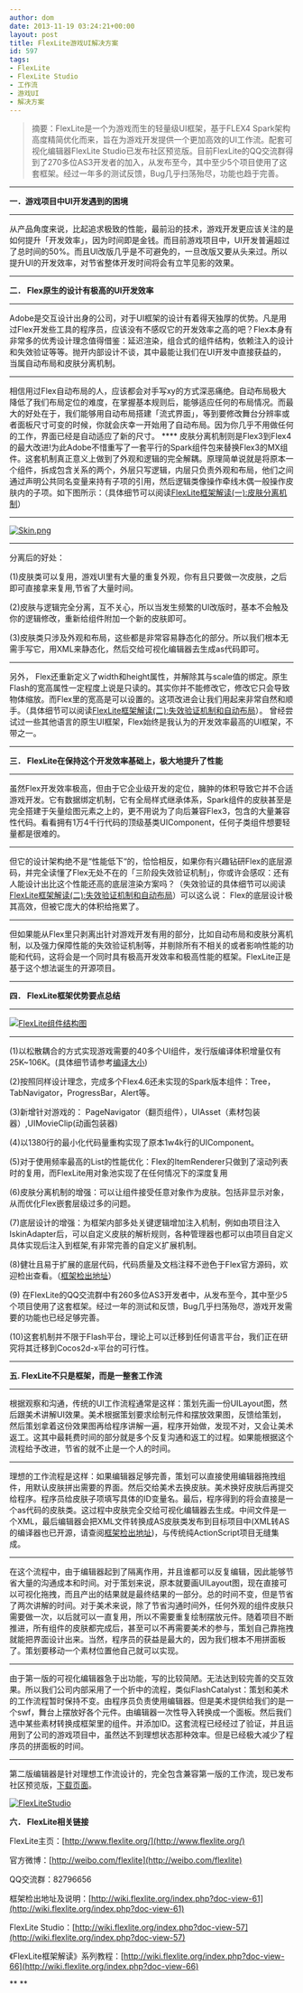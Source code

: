 ```yaml
---
author: dom
date: 2013-11-19 03:24:21+00:00
layout: post
title: FlexLite游戏UI解决方案
id: 597
tags:
- FlexLite
- FlexLite Studio
- 工作流
- 游戏UI
- 解决方案
---
```


<blockquote>摘要：FlexLite是一个为游戏而生的轻量级UI框架，基于FLEX4 Spark架构高度精简优化而来，旨在为游戏开发提供一个更加高效的UI工作流。配套可视化编辑器FlexLite Studio已发布社区预览版。目前FlexLite的QQ交流群得到了270多位AS3开发者的加入，从发布至今，其中至少5个项目使用了这套框架。经过一年多的测试反馈，Bug几乎扫荡殆尽，功能也趋于完善。</blockquote>




****
**一．游戏项目中UI开发遇到的困境**
****
从产品角度来说，比起追求极致的性能，最前沿的技术，游戏开发更应该关注的是如何提升「开发效率」，因为时间即是金钱。而目前游戏项目中，UI开发普遍超过了总时间的50%。而且UI改版几乎是不可避免的，一旦改版又要从头来过。所以提升UI的开发效率，对节省整体开发时间将会有立竿见影的效果。
****
**二． Flex原生的设计有极高的UI开发效率**
****
Adobe是交互设计出身的公司，对于UI框架的设计有着得天独厚的优势。凡是用过Flex开发些工具的程序员，应该没有不感叹它的开发效率之高的吧？Flex本身有非常多的优秀设计理念值得借鉴：延迟渲染，组合式的组件结构，依赖注入的设计和失效验证等等。抛开内部设计不谈，其中最能让我们在UI开发中直接获益的，当属自动布局和皮肤分离机制。
****
相信用过Flex自动布局的人，应该都会对手写xy的方式深恶痛绝。自动布局极大降低了我们布局定位的难度，在掌握基本规则后，能够适应任何的布局情况。而最大的好处在于，我们能够用自动布局搭建「流式界面」，等到要修改舞台分辨率或者面板尺寸可变的时候，你就会庆幸一开始用了自动布局。因为你几乎不用做任何的工作，界面已经是自动适应了新的尺寸。
****<!-- more -->
皮肤分离机制则是Flex3到Flex4的最大改进!为此Adobe不惜重写了一套平行的Spark组件包来替换Flex3的MX组件。这套机制真正意义上做到了外观和逻辑的完全解耦。原理简单说就是将原本一个组件，拆成包含关系的两个，外层只写逻辑，内层只负责外观和布局，他们之间通过声明公共同名变量来持有子项的引用，然后逻辑类像操作牵线木偶一般操作皮肤内的子项。如下图所示：（具体细节可以阅读[FlexLite框架解读(一):皮肤分离机制](http://blog.domlib.com/articles/407.html)）
****
[![Skin.png](http://blog.domlib.com/wp-content/uploads/2012/01/Skin.png)](http://blog.domlib.com/wp-content/uploads/2012/01/Skin.png)
****
分离后的好处：




(1)皮肤类可以复用，游戏UI里有大量的重复外观，你有且只要做一次皮肤，之后即可直接拿来复用,节省了大量时间。




(2)皮肤与逻辑完全分离，互不关心，所以当发生频繁的UI改版时，基本不会触及你的逻辑修改，重新给组件附加一个新的皮肤即可。




(3)皮肤类只涉及外观和布局，这些都是非常容易静态化的部分。所以我们根本无需手写它，用XML来静态化，然后交给可视化编辑器去生成as代码即可。




****
另外， Flex还重新定义了width和height属性，并解除其与scale值的绑定。原生Flash的宽高属性一定程度上说是只读的。其实你并不能修改它，修改它只会导致物体缩放。而Flex里的宽高是可以设置的。这项改进会让我们用起来非常自然和顺手。（具体细节可以阅读[FlexLite框架解读(二):失效验证机制和自动布局](http://blog.domlib.com/articles/417.html)）。 曾经尝试过一些其他语言的原生UI框架，Flex始终是我认为的开发效率最高的UI框架，不带之一。
****
**三． FlexLite在保持这个开发效率基础上，极大地提升了性能**
****
虽然Flex开发效率极高，但由于它企业级开发的定位，臃肿的体积导致它并不合适游戏开发。它有数据绑定机制，它有全局样式继承体系，Spark组件的皮肤甚至是完全搭建于矢量绘图元素之上的，更不用说为了向后兼容Flex3，包含的大量兼容性代码。看看拥有1万4千行代码的顶级基类UIComponent，任何子类组件想要轻量都是很难的。
****
但它的设计架构绝不是“性能低下“的，恰恰相反，如果你有兴趣钻研Flex的底层源码，并完全读懂了Flex无处不在的「三阶段失效验证机制」，你或许会感叹：还有人能设计出比这个性能还高的底层渲染方案吗？（失效验证的具体细节可以阅读[FlexLite框架解读(二):失效验证机制和自动布局](http://blog.domlib.com/articles/417.html)）可以这么说： Flex的底层设计极其高效，但被它庞大的体积给拖累了。
****
但如果能从Flex里只剥离出针对游戏开发有用的部分，比如自动布局和皮肤分离机制，以及强力保障性能的失效验证机制等，并剔除所有不相关的或者影响性能的功能和代码，这将会是一个同时具有极高开发效率和极高性能的框架。FlexLite正是基于这个想法诞生的开源项目。
****




**四． FlexLite框架优势要点总结**
****
[![FlexLite组件结构图](http://blog.domlib.com/wp-content/uploads/2013/11/FlexLite组件结构图-300x230.png)](http://blog.domlib.com/wp-content/uploads/2013/11/FlexLite组件结构图.png)
****
(1)以松散耦合的方式实现游戏需要的40多个UI组件，发行版编译体积增量仅有25K~106K。(具体细节请参考[编译大小](http://wiki.flexlite.org/index.php?doc-view-67))




(2)按照同样设计理念，完成多个Flex4.6还未实现的Spark版本组件：Tree，TabNavigator，ProgressBar，Alert等。




(3)新增针对游戏的： PageNavigator（翻页组件），UIAsset（素材包装器）,UIMovieClip(动画包装器)




(4)以1380行的最小化代码量重构实现了原本1w4k行的UIComponent。




(5)对于使用频率最高的List的性能优化：Flex的ItemRenderer只做到了滚动列表时的复用，而FlexLite用对象池实现了在任何情况下的深度复用




(6)皮肤分离机制的增强：可以让组件接受任意对象作为皮肤。包括非显示对象，从而优化Flex嵌套层级过多的问题。




(7)底层设计的增强：为框架内部多处关键逻辑增加注入机制，例如由项目注入IskinAdapter后，可以自定义皮肤的解析规则，各种管理器也都可以由项目自定义具体实现后注入到框架,有非常完善的自定义扩展机制。




(8)健壮且易于扩展的底层代码，代码质量及文档注释不逊色于Flex官方源码，欢迎检出查看。（[框架检出地址](http://wiki.flexlite.org/index.php?doc-view-61)）




(9) 在FlexLite的QQ交流群中有260多位AS3开发者中，从发布至今，其中至少5个项目使用了这套框架。经过一年的测试和反馈，Bug几乎扫荡殆尽，游戏开发需要的功能也已经足够完善。




(10)这套机制并不限于Flash平台，理论上可以迁移到任何语言平台，我们正在研究将其迁移到Cocos2d-x平台的可行性。
****
**五. FlexLite不只是框架，而是一整套工作流**
****
根据观察和沟通，传统的UI工作流程通常是这样：策划先画一份UILayout图，然后跟美术讲解UI效果。美术根据策划要求绘制元件和摆放效果图，反馈给策划，然后策划拿着这份效果图再给程序讲解一遍，程序开始做，发现不对，又会让美术返工。这其中最耗费时间的部分就是多个反复沟通和返工的过程。如果能根据这个流程给予改进，节省的就不止是一个人的时间。
****
理想的工作流程是这样：如果编辑器足够完善，策划可以直接使用编辑器拖拽组件，用默认皮肤拼出需要的界面。然后交给美术去换皮肤。美术换好皮肤后再提交给程序。程序员给皮肤子项填写具体的ID变量名。最后，程序得到的将会直接是一个as代码的皮肤类。这过程中皮肤完全交给可视化编辑器去生成。中间文件是一个XML，最后编辑器会把XML文件转换成AS皮肤类发布到目标项目中(XML转AS的编译器也已开源，请查阅[框架检出地址](http://wiki.flexlite.org/index.php?doc-view-61))，与传统纯ActionScript项目无缝集成。
****
在这个流程中，由于编辑器起到了隔离作用，并且谁都可以反复编辑，因此能够节省大量的沟通成本和时间。对于策划来说，原本就要画UILayout图，现在直接可以可视化拖拽，而且产出的结果就是最终结果的一部分。总的时间不变，但是节省了两次讲解的时间。对于美术来说，除了节省沟通时间外，任何外观的组件皮肤只需要做一次，以后就可以一直复用，所以不需要重复绘制摆放元件。随着项目不断推进，所有组件的皮肤都完成后，甚至可以不再需要美术的参与，策划自己靠拖拽就能把界面设计出来。当然，程序员的获益是最大的，因为我们根本不用拼面板了。策划要移动一个素材位置他自己就可以实现。
****
由于第一版的可视化编辑器急于出功能，写的比较简陋。无法达到较完善的交互效果。所以我们公司内部采用了一个折中的流程，类似FlashCatalyst：策划和美术的工作流程暂时保持不变。由程序员负责使用编辑器。但是美术提供给我们的是一个swf，舞台上摆放好各个元件。由编辑器一次性导入转换成一个面板。然后我们选中某些素材转换成框架里的组件。并添加ID。这套流程已经经过了验证，并且运用到了公司的游戏项目中，虽然达不到理想状态那种效率。但是已经极大减少了程序员的拼面板的时间。
****
第二版编辑器是针对理想工作流设计的，完全包含兼容第一版的工作流，现已发布社区预览版，[下载页面](http://wiki.flexlite.org/index.php?doc-view-57)。




[![FlexLiteStudio](http://blog.domlib.com/wp-content/uploads/2013/11/FlexLiteStudio-300x174.png)](http://blog.domlib.com/wp-content/uploads/2013/11/FlexLiteStudio.png)




  
**六． FlexLite相关链接**




FlexLite主页：[http://www.flexlite.org/](http://www.flexlite.org/)




官方微博：[http://weibo.com/flexlite](http://weibo.com/flexlite)




QQ交流群：82796656




框架检出地址及说明：[http://wiki.flexlite.org/index.php?doc-view-61](http://wiki.flexlite.org/index.php?doc-view-61)




FlexLite Studio：[http://wiki.flexlite.org/index.php?doc-view-57](http://wiki.flexlite.org/index.php?doc-view-57)




《FlexLite框架解读》系列教程：[http://wiki.flexlite.org/index.php?doc-view-66](http://wiki.flexlite.org/index.php?doc-view-66)




** **
